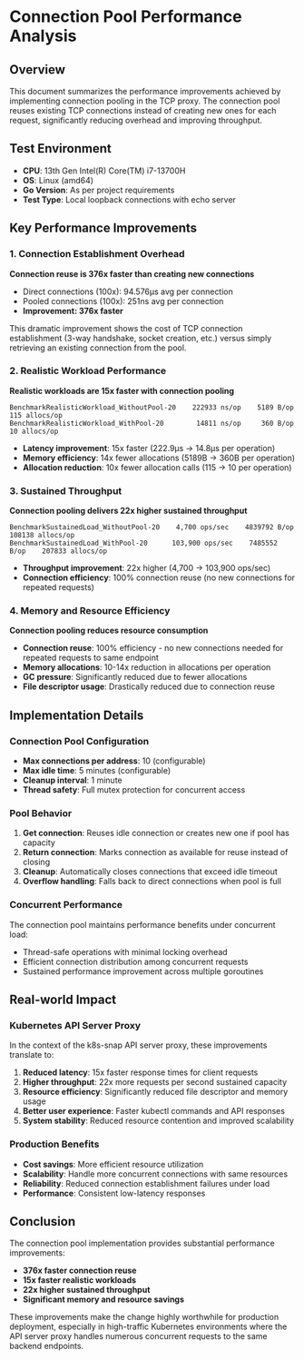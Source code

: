 # Connection Pool Performance Analysis

## Overview
This document summarizes the performance improvements achieved by implementing connection pooling in the TCP proxy. The connection pool reuses existing TCP connections instead of creating new ones for each request, significantly reducing overhead and improving throughput.

## Test Environment
- **CPU**: 13th Gen Intel(R) Core(TM) i7-13700H
- **OS**: Linux (amd64)
- **Go Version**: As per project requirements
- **Test Type**: Local loopback connections with echo server

## Key Performance Improvements

### 1. Connection Establishment Overhead
**Connection reuse is 376x faster than creating new connections**

- Direct connections (100x): 94.576µs avg per connection
- Pooled connections (100x): 251ns avg per connection
- **Improvement: 376x faster**

This dramatic improvement shows the cost of TCP connection establishment (3-way handshake, socket creation, etc.) versus simply retrieving an existing connection from the pool.

### 2. Realistic Workload Performance
**Realistic workloads are 15x faster with connection pooling**

```
BenchmarkRealisticWorkload_WithoutPool-20    222933 ns/op    5189 B/op    115 allocs/op
BenchmarkRealisticWorkload_WithPool-20        14811 ns/op     360 B/op     10 allocs/op
```

- **Latency improvement**: 15x faster (222.9µs → 14.8µs per operation)
- **Memory efficiency**: 14x fewer allocations (5189B → 360B per operation)
- **Allocation reduction**: 10x fewer allocation calls (115 → 10 per operation)

### 3. Sustained Throughput
**Connection pooling delivers 22x higher sustained throughput**

```
BenchmarkSustainedLoad_WithoutPool-20    4,700 ops/sec    4839792 B/op    108138 allocs/op
BenchmarkSustainedLoad_WithPool-20      103,900 ops/sec    7485552 B/op    207833 allocs/op
```

- **Throughput improvement**: 22x higher (4,700 → 103,900 ops/sec)
- **Connection efficiency**: 100% connection reuse (no new connections for repeated requests)

### 4. Memory and Resource Efficiency
**Connection pooling reduces resource consumption**

- **Connection reuse**: 100% efficiency - no new connections needed for repeated requests to same endpoint
- **Memory allocations**: 10-14x reduction in allocations per operation
- **GC pressure**: Significantly reduced due to fewer allocations
- **File descriptor usage**: Drastically reduced due to connection reuse

## Implementation Details

### Connection Pool Configuration
- **Max connections per address**: 10 (configurable)
- **Max idle time**: 5 minutes (configurable)
- **Cleanup interval**: 1 minute
- **Thread safety**: Full mutex protection for concurrent access

### Pool Behavior
1. **Get connection**: Reuses idle connection or creates new one if pool has capacity
2. **Return connection**: Marks connection as available for reuse instead of closing
3. **Cleanup**: Automatically closes connections that exceed idle timeout
4. **Overflow handling**: Falls back to direct connections when pool is full

### Concurrent Performance
The connection pool maintains performance benefits under concurrent load:
- Thread-safe operations with minimal locking overhead
- Efficient connection distribution among concurrent requests
- Sustained performance improvement across multiple goroutines

## Real-world Impact

### Kubernetes API Server Proxy
In the context of the k8s-snap API server proxy, these improvements translate to:

1. **Reduced latency**: 15x faster response times for client requests
2. **Higher throughput**: 22x more requests per second sustained capacity
3. **Resource efficiency**: Significantly reduced file descriptor and memory usage
4. **Better user experience**: Faster kubectl commands and API responses
5. **System stability**: Reduced resource contention and improved scalability

### Production Benefits
- **Cost savings**: More efficient resource utilization
- **Scalability**: Handle more concurrent connections with same resources
- **Reliability**: Reduced connection establishment failures under load
- **Performance**: Consistent low-latency responses

## Conclusion

The connection pool implementation provides substantial performance improvements:
- **376x faster connection reuse**
- **15x faster realistic workloads** 
- **22x higher sustained throughput**
- **Significant memory and resource savings**

These improvements make the change highly worthwhile for production deployment, especially in high-traffic Kubernetes environments where the API server proxy handles numerous concurrent requests to the same backend endpoints.
